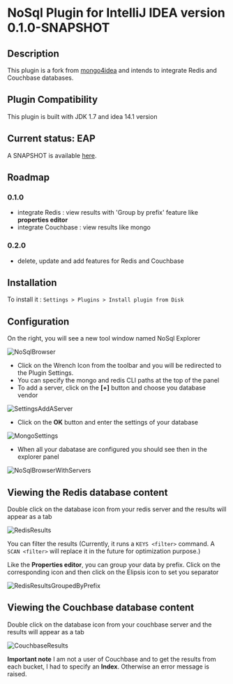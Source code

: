 # NoSql Plugin for IntelliJ IDEA version 0.1.0-SNAPSHOT

## Description
This plugin is a fork from [mongo4idea](https://github.com/dboissier/mongo4idea) and intends to integrate Redis and Couchbase databases.

## Plugin Compatibility

This plugin is built with JDK 1.7 and idea 14.1 version

## Current status: EAP

A SNAPSHOT is available [here](https://github.com/dboissier/nosql4idea/raw/master/snapshot/nosql4idea-0.1.0-SNAPSHOT-distribution.zip).

## Roadmap

### 0.1.0

* integrate Redis : view results with 'Group by prefix' feature like **properties editor**
* integrate Couchbase : view results like mongo

### 0.2.0

* delete, update and add features for Redis and Couchbase

## Installation 
 
To install it : `Settings > Plugins > Install plugin from Disk`

## Configuration

On the right, you will see a new tool window named NoSql Explorer

![NoSqlBrowser](https://github.com/dboissier/nosql4idea/raw/master/doc/explorer.png)

* Click on the Wrench Icon from the toolbar and you will be redirected to the Plugin Settings.
* You can specify the mongo and redis CLI paths at the top of the panel
* To add a server, click on the **\[+\]** button and choose you database vendor

![SettingsAddAServer](https://github.com/dboissier/nosql4idea/raw/master/doc/settings_add_a_server.png)

* Click on the **OK** button and enter the settings of your database

![MongoSettings](https://github.com/dboissier/nosql4idea/raw/master/doc/mongo_settings.png)

* When all your dabatase are configured you should see then in the explorer panel
 
![NoSqlBrowserWithServers](https://github.com/dboissier/nosql4idea/raw/master/doc/explorer_with_servers.png)

## Viewing the Redis database content

Double click on the database icon from your redis server and the results will appear as a tab

![RedisResults](https://github.com/dboissier/nosql4idea/raw/master/doc/redis_results.png)

You can filter the results (Currently, it runs a `KEYS <filter>` command. A `SCAN <filter>` will replace it in the future for optimization purpose.)

Like the **Properties editor**, you can group your data by prefix. Click on the corresponding icon and then click on the Elipsis icon to set you separator

![RedisResultsGroupedByPrefix](https://github.com/dboissier/nosql4idea/raw/master/doc/redis_group_by_prefix.png)

## Viewing the Couchbase database content
 
Double click on the database icon from your couchbase server and the results will appear as a tab

![CouchbaseResults](https://github.com/dboissier/nosql4idea/raw/master/doc/couchbase_results.png)

**Important note**
I am not a user of Couchbase and to get the results from each bucket, I had to specify an **Index**. Otherwise an error message is raised. 


